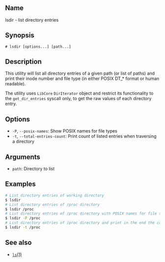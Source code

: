 ## Name

lsdir - list directory entries

## Synopsis

```**sh
# lsdir [options...] [path...]
```

## Description

This utility will list all directory entries of a given path (or list of paths)
and print their inode number and file type (in either POSIX DT\_\* format or human readable).

The utility uses `LibCore` `DirIterator` object and restrict its functionality
to the `get_dir_entries` syscall only, to get the raw values of each directory
entry.

## Options

-   `-P`, `--posix-names`: Show POSIX names for file types
-   `-t`, `--total-entries-count`: Print count of listed entries when traversing a directory

## Arguments

-   `path`: Directory to list

## Examples

```sh
# List directory entries of working directory
$ lsdir
# List directory entries of /proc directory
$ lsdir /proc
# List directory entries of /proc directory with POSIX names for file types
$ lsdir -P /proc
# List directory entries of /proc directory and print in the end the count of traversed entries
$ lsdir -t /proc
```

## See also

-   [`ls`(1)](help://man/1/ls)
